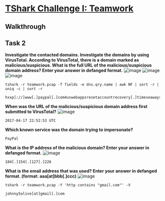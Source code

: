 # [TShark Challenge I: Teamwork](https://tryhackme.com/room/tsharkchallengesone)

## Walkthrough


## Task 2

**Investigate the contacted domains.
Investigate the domains by using VirusTotal.
According to VirusTotal, there is a domain marked as malicious/suspicious.
What is the full URL of the malicious/suspicious domain address?
Enter your answer in defanged format.**
![image](https://github.com/user-attachments/assets/f4e4e9f2-c311-4407-ac2a-b62c5029af9b)
![image](https://github.com/user-attachments/assets/983ed764-7de1-4340-9e95-b1b0ccf06c37)
![image](https://github.com/user-attachments/assets/d52bc147-f676-4669-bf13-4595c7483561)
</br>
```shell
tshark -r teamwork.pcap -T fields -e dns.qry.name | awk NF | sort -r | uniq -c | sort -r

hxxp[://]www[.]paypal[.]com4uswebappsresetaccountrecovery[.]timeseaways[.]com/
```
**When was the URL of the malicious/suspicious domain address first submitted to VirusTotal?**
![image](https://github.com/user-attachments/assets/ce502408-e236-4401-8f8b-fbeb4386f465)
</br>
```shell
2017-04-17 22:52:53 UTC
```
**Which known service was the domain trying to impersonate?**
```shell
PayPal
```
**What is the IP address of the malicious domain?
Enter your answer in defanged format.**
![image](https://github.com/user-attachments/assets/846281b8-7b72-43e0-a946-f4e2185f8944)
</br>
```shell
184[.]154[.]127[.]226
```
**What is the email address that was used?
Enter your answer in defanged format. (format: aaa[at]bbb[.]ccc)**
![image](https://github.com/user-attachments/assets/3982f031-e745-44a9-b9e8-7222ab6a9d3f)
</br>
```shell
tshark -r teamwork.pcap -Y 'http contains "gmail.com"' -V

johnny5alive[at]gmail[.]com
```
